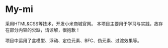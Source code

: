 # My-mi
采用HTML&CSS等技术，开发小米商城官网。
本项目主要用于学习与实践，故存在部分内容的欠缺，请谅解，很抱歉！

项目中运用了盒模型、浮动、定位元素、BFC、伪元素、过渡效果等。


